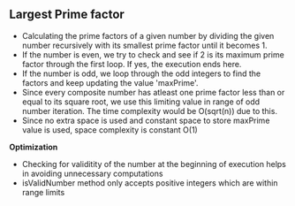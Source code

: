 ## Largest Prime factor

- Calculating the prime factors of a given number by dividing the given number recursively with its smallest prime factor until it becomes 1.
- If the number is even, we try to check and see if 2 is its maximum prime factor through the first loop. If yes, the execution ends here.
- If the number is odd, we loop through the odd integers to find the factors and keep updating the value 'maxPrime'.
- Since every composite number has atleast one prime factor less than or equal to its square root, we use this limiting value in range of odd number iteration. The time complexity would be O(sqrt(n)) due to this.
- Since no extra space is used and constant space to store maxPrime value is used, space complexity is constant O(1)


**Optimization**
- Checking for validitity of the number at the beginning of execution helps in avoiding unnecessary computations
- isValidNumber method only accepts positive integers which are within range limits
